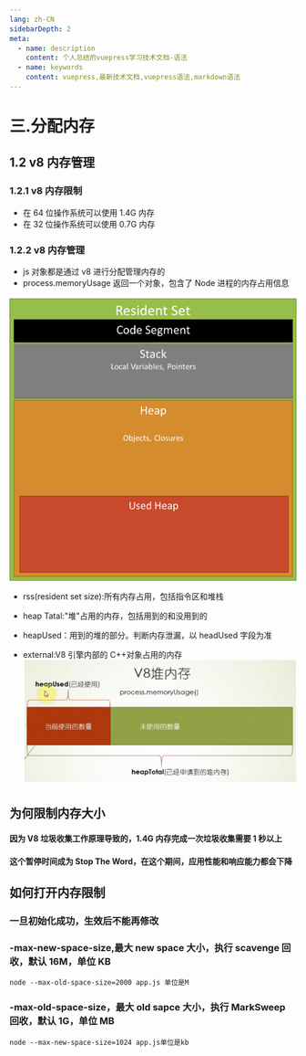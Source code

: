 ```yaml
---
lang: zh-CN
sidebarDepth: 2
meta:
  - name: description
    content: 个人总结的vuepress学习技术文档-语法
  - name: keywords
    content: vuepress,最新技术文档,vuepress语法,markdown语法
---
```


# 三.分配内存

## 1.2 v8 内存管理

### 1.2.1 v8 内存限制

- 在 64 位操作系统可以使用 1.4G 内存
- 在 32 位操作系统可以使用 0.7G 内存

### 1.2.2 v8 内存管理

- js 对象都是通过 v8 进行分配管理内存的
- process.memoryUsage 返回一个对象，包含了 Node 进程的内存占用信息

![](./node_memory.png)

- rss(resident set size):所有内存占用，包括指令区和堆栈

* heap Tatal:"堆"占用的内存，包括用到的和没用到的
* heapUsed：用到的堆的部分。判断内存泄漏，以 headUsed 字段为准

* external:V8 引擎内部的 C++对象占用的内存
  ![](./2.png)

## 为何限制内存大小

#### 因为 V8 垃圾收集工作原理导致的，1.4G 内存完成一次垃圾收集需要 1 秒以上

#### 这个暂停时间成为 Stop The Word，在这个期间，应用性能和响应能力都会下降

## 如何打开内存限制

### 一旦初始化成功，生效后不能再修改

### -max-new-space-size,最大 new space 大小，执行 scavenge 回收，默认 16M，单位 KB

```
node --max-old-space-size=2000 app.js 单位是M
```

### -max-old-space-size，最大 old sapce 大小，执行 MarkSweep 回收，默认 1G，单位 MB

```
node --max-new-space-size=1024 app.js单位是kb
```

